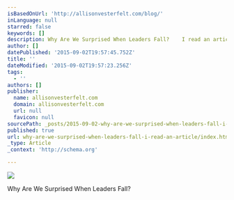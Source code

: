 ```yaml
---
isBasedOnUrl: 'http://allisonvesterfelt.com/blog/'
inLanguage: null
starred: false
keywords: []
description: Why Are We Surprised When Leaders Fall?    I read an article this week about another leader who was found to be
author: []
datePublished: '2015-09-02T19:57:45.752Z'
title: ''
dateModified: '2015-09-02T19:57:23.256Z'
tags:
  - ''
authors: []
publisher:
  name: allisonvesterfelt.com
  domain: allisonvesterfelt.com
  url: null
  favicon: null
sourcePath: _posts/2015-09-02-why-are-we-surprised-when-leaders-fall-i-read-an-article.md
published: true
url: why-are-we-surprised-when-leaders-fall-i-read-an-article/index.html
_type: Article
_context: 'http://schema.org'

---
```

![](http://allisonvesterfelt.com/wp-content/uploads/2015/09/leaders.jpg)

Why Are We Surprised When Leaders Fall?